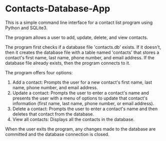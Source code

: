 # Contacts-Database-App
This is a simple command line interface for a contact list program using Python and SQLite3. 

The program allows a user to add, update, delete, and view contacts. 

The program first checks if a database file 'contacts.db' exists. 
If it doesn't, then it creates the database file with a table named 'contacts' that stores a contact's first name, last name, phone number, and email address. 
If the database file already exists, then the program connects to it. 

The program offers four options: 
1. Add a contact: Prompts the user for a new contact's first name, last name, phone number, and email address. 
2. Update a contact: Prompts the user to enter a contact's name and presents the user with a menu of options to update that contact's information (first name, last name, phone number, or email address). 
3. Delete a contact: Prompts the user to enter a contact's name and then deletes that contact from the database. 
4. View all contacts: Displays all the contacts in the database. 

When the user exits the program, any changes made to the database are committed and the database connection is closed.
